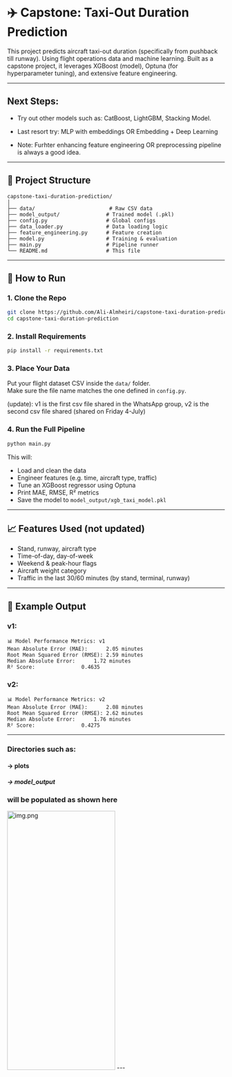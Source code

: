 
# ✈️ Capstone: Taxi-Out Duration Prediction

This project predicts aircraft taxi-out duration (specifically from pushback till runway).
Using flight operations data and machine learning.
Built as a capstone project, it leverages XGBoost (model), Optuna (for hyperparameter tuning), 
and extensive feature engineering.

---
## Next Steps:
- Try out other models such as: CatBoost, LightGBM, Stacking Model.
- Last resort try: MLP with embeddings OR Embedding + Deep Learning

- Note: Furhter enhancing feature engineering OR preprocessing pipeline is always a good idea.
---
## 📂 Project Structure

```
capstone-taxi-duration-prediction/
│
├── data/                        # Raw CSV data
├── model_output/               # Trained model (.pkl)
├── config.py                   # Global configs
├── data_loader.py              # Data loading logic
├── feature_engineering.py      # Feature creation
├── model.py                    # Training & evaluation
├── main.py                     # Pipeline runner
└── README.md                   # This file
```

---

## 🚀 How to Run

### 1. Clone the Repo

```bash
git clone https://github.com/Ali-Almheiri/capstone-taxi-duration-prediction.git
cd capstone-taxi-duration-prediction
```

### 2. Install Requirements

```bash
pip install -r requirements.txt
```

### 3. Place Your Data

Put your flight dataset CSV inside the `data/` folder.  
Make sure the file name matches the one defined in `config.py`.

(update):
v1 is the first csv file shared in the WhatsApp group, v2 is the second csv file shared (shared on Friday 4-July)
### 4. Run the Full Pipeline

```bash
python main.py
```

This will:
- Load and clean the data
- Engineer features (e.g. time, aircraft type, traffic)
- Tune an XGBoost regressor using Optuna
- Print MAE, RMSE, R² metrics
- Save the model to `model_output/xgb_taxi_model.pkl`

---

## 📈 Features Used (not updated)

- Stand, runway, aircraft type
- Time-of-day, day-of-week
- Weekend & peak-hour flags
- Aircraft weight category
- Traffic in the last 30/60 minutes (by stand, terminal, runway)

---

## 🔧 Example Output

### v1:
```
📊 Model Performance Metrics: v1
Mean Absolute Error (MAE):		2.05 minutes
Root Mean Squared Error (RMSE):	2.59 minutes
Median Absolute Error:		1.72 minutes
R² Score:				0.4635
```

### v2:
```
📊 Model Performance Metrics: v2
Mean Absolute Error (MAE):		2.08 minutes
Root Mean Squared Error (RMSE):	2.62 minutes
Median Absolute Error:		1.76 minutes
R² Score:				0.4275
```

---
### Directories such as:
#### -> plots
##### -> model_output 
### will be populated as shown here
<img alt="img.png" height="600" src="img.png" width="250"/>
---
